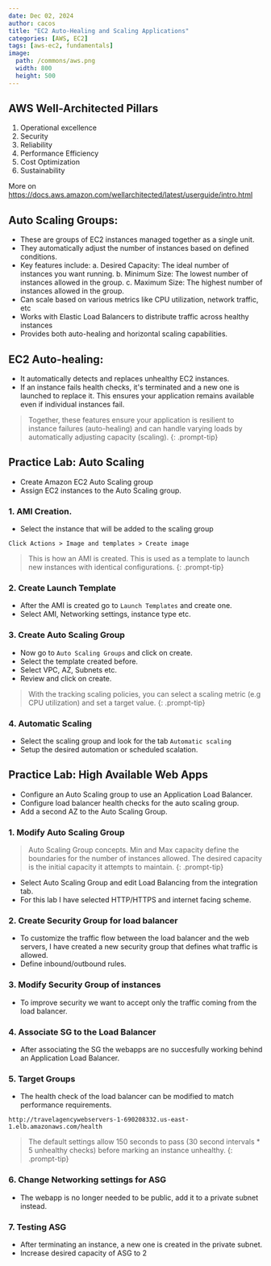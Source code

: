 ```yaml
---
date: Dec 02, 2024
author: cacos
title: "EC2 Auto-Healing and Scaling Applications"
categories: [AWS, EC2]
tags: [aws-ec2, fundamentals]
image:
  path: /commons/aws.png
  width: 800
  height: 500
---
```


##  AWS Well-Architected Pillars

1. Operational excellence
2. Security
3. Reliability
4. Performance Efficiency
5. Cost Optimization
6. Sustainability

More on https://docs.aws.amazon.com/wellarchitected/latest/userguide/intro.html



## Auto Scaling Groups:

- These are groups of EC2 instances managed together as a single unit.
- They automatically adjust the number of instances based on defined conditions.
- Key features include: 
  a. Desired Capacity: The ideal number of instances you want running. 
  b. Minimum Size: The lowest number of instances allowed in the group. 
  c. Maximum Size: The highest number of instances allowed in the group.
- Can scale based on various metrics like CPU utilization, network traffic, etc
- Works with Elastic Load Balancers to distribute traffic across healthy instances
- Provides both auto-healing and horizontal scaling capabilities.

## EC2 Auto-healing:
  
- It automatically detects and replaces unhealthy EC2 instances.
- If an instance fails health checks, it's terminated and a new one is launched to replace it. This ensures your application remains available even if individual instances fail.


> Together, these features ensure your application is resilient to instance failures (auto-healing) and can handle varying loads by automatically adjusting capacity (scaling).
{: .prompt-tip}

## Practice Lab: Auto Scaling

- Create Amazon EC2 Auto Scaling group
- Assign EC2 instances to the Auto Scaling group.


### 1. AMI Creation.
- Select the instance that will be added to the scaling group

```
Click Actions > Image and templates > Create image
```
  
> This is how an AMI is created. This is used as a template to launch new instances with identical configurations.
{: .prompt-tip}

### 2. Create Launch Template

- After the AMI is created go to `Launch Templates` and create one.
- Select AMI, Networking settings, instance type etc.

### 3. Create Auto Scaling Group 

- Now go to `Auto Scaling Groups` and click on create.
- Select the template created before. 
- Select VPC, AZ, Subnets etc. 
- Review and click on create.

> With the tracking scaling policies, you can select a scaling metric (e.g CPU utilization) and set a target value.
{: .prompt-tip}

### 4. Automatic Scaling

- Select the scaling group and look for the tab `Automatic scaling`
- Setup the desired automation or scheduled scalation. 

## Practice Lab: High Available Web Apps

- Configure an Auto Scaling group to use an Application Load Balancer.
- Configure load balancer health checks for the auto scaling group.
- Add a second AZ to the Auto Scaling Group.

### 1. Modify Auto Scaling Group

> Auto Scaling Group concepts. Min and Max capacity define the boundaries for the number of instances allowed. The desired capacity is the initial capacity it attempts to maintain. 
{: .prompt-tip}

- Select Auto Scaling Group and edit Load Balancing from the integration tab.
- For this lab I have selected HTTP/HTTPS and internet facing scheme.

### 2. Create Security Group for load balancer

- To customize the traffic flow between the load balancer and the web servers, I have created a new security group that defines what traffic is allowed.
- Define inbound/outbound rules. 
  
### 3. Modify Security Group of instances

- To improve security we want to accept only the traffic coming from the load balancer. 

### 4. Associate SG to the Load Balancer

- After associating the SG the webapps are no succesfully working behind an Application Load Balancer.

### 5. Target Groups

- The health check of the load balancer can be modified to match performance requirements.

```
http://travelagencywebservers-1-690208332.us-east-1.elb.amazonaws.com/health
```

> The default settings allow 150 seconds to pass (30 second intervals * 5 unhealthy checks) before marking an instance unhealthy. 
{: .prompt-tip}

### 6. Change Networking settings for ASG

- The webapp is no longer needed to be public, add it to a private subnet instead. 

### 7. Testing ASG

- After terminating an instance, a new one is created in the private subnet. 
- Increase desired capacity of ASG to 2
